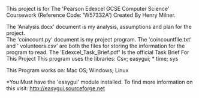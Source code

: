 This project is for The 'Pearson Edexcel GCSE Computer Science' Coursework (Reference Code: 'W57332A') Created By Henry Milner.

The 'Analysis.docx' document is my analysis, assumptions and plan for the project.         
The 'coincount.py' document is my project program.
The 'coincountfile.txt' and ' volunteers.csv' are both the files for storing the information for the program to read.
The 'Edexcel_Task_Brief.pdf' Is the official Task Brief For This Project
This program uses the libraries:
    Csv;
    easygui; *
    time;
    sys
    
This Program works on:
    Mac OS;
    Windows;
    Linux


*You Must have the 'easygui' module installed. To find more information on this visit: http://easygui.sourceforge.net